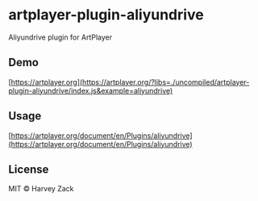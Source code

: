 # artplayer-plugin-aliyundrive

Aliyundrive plugin for ArtPlayer

## Demo

[https://artplayer.org](https://artplayer.org/?libs=./uncompiled/artplayer-plugin-aliyundrive/index.js&example=aliyundrive)

## Usage

[https://artplayer.org/document/en/Plugins/aliyundrive](https://artplayer.org/document/en/Plugins/aliyundrive)

## License

MIT © Harvey Zack
